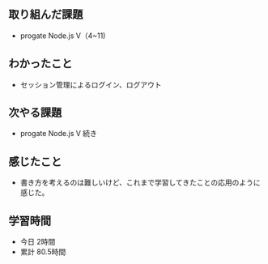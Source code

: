 ## 取り組んだ課題
- progate Node.js Ⅴ（4~11)
## わかったこと
- セッション管理によるログイン、ログアウト
## 次やる課題
- progate Node.js Ⅴ 続き
## 感じたこと
- 書き方を考えるのは難しいけど、これまで学習してきたことの応用のように感じた。
## 学習時間
- 今日 2時間
- 累計 80.5時間

